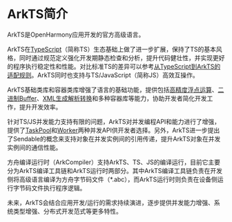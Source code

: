 # ArkTS简介

ArkTS是OpenHarmony应用开发的官方高级语言。

ArkTS在[TypeScript](https://www.typescriptlang.org/)（简称TS）生态基础上做了进一步扩展，保持了TS的基本风格，同时通过规范定义强化开发期静态检查和分析，提升代码健壮性，并实现更好的程序执行稳定性和性能。对比标准TS的差异可以参考[从TypeScript到ArkTS的适配规则](../quick-start/typescript-to-arkts-migration-guide.md)。ArkTS同时也支持与TS/JavaScript（简称JS）高效互操作。

ArkTS基础类库和容器类库增强了语言的基础功能，提供包括[高精度浮点运算](../reference/apis-arkts/js-apis-arkts-decimal.md)、[二进制Buffer](buffer.md)、[XML生成解析转换](xml-overview.md)和多种容器库等能力，协助开发者简化开发工作，提升开发效率。

针对TS/JS并发能力支持有限的问题，ArkTS对并发编程API和能力进行了增强，提供了[TaskPool](taskpool-introduction.md)和[Worker](worker-introduction.md)两种并发API供开发者选择。另外，ArkTS进一步提出了Sendable的概念来支持对象在并发实例间的引用传递，提升ArkTS对象在并发实例间的通信性能。

方舟编译运行时（ArkCompiler）支持ArkTS、TS、JS的编译运行，目前它主要分为ArkTS编译工具链和ArkTS运行时两部分。其中ArkTS编译工具链负责在开发侧将高级语言编译为方舟字节码文件（\*.abc），而ArkTS运行时则负责在设备侧运行字节码文件执行程序逻辑。

未来，ArkTS会结合应用开发/运行的需求持续演进，逐步提供并发能力增强、系统类型增强、分布式开发范式等更多特性。
